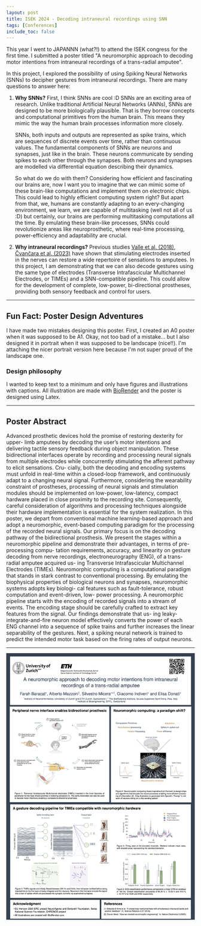 ```yaml
---
layout: post
title: ISEK 2024 - Decoding intraneural recordings using SNN
tags: [Conferences]
include_toc: false
---
```

This year I went to JAPANNN (what?!) to attend the ISEK congress for the first time. I submitted a poster titled "A neuromorphic approach to decoding motor intentions from intraneural recordings of a trans-radial amputee".

In this project, I explored the possibility of using Spiking Neural Networks (SNNs) to decipher gestures from intraneural recordings. There are many questions to answer here:

1. **Why SNNs?** First, I think SNNs are cool :D SNNs are an exciting area of research. Unlike traditional Artificial Neural Networks (ANNs), SNNs are designed to be more biologically plausible. That is they borrow concepts and computational primitives from the human brain. This means they mimic the way the human brain processes information more closely.

     SNNs, both inputs and outputs are represented as spike trains, which are sequences of discrete events over time, rather than continuous values. The fundamental components of SNNs are neurons and synapses, just like in the brain. These neurons communicate by sending spikes to each other through the synapses. Both neurons and synapses are modelled via differential equation describing their dynamics. 

    So what do we do with them? Considering how efficient and fascinating our brains are, now I want you to imagine that we can mimic some of these brain-like computations and implement them on electronic chips. This could lead to highly efficient computing system right? But apart from that, we, humans are constantly adapting to an every-changing environment, we learn, we are capable of multitasking (well not all of us :D) but certainly, our brains are performing multitasking computations all the time. By emulating these brain-like processes, SNNs could revolutionize areas like neuroprosthetic, where real-time processing, power-efficiency and adaptability are crucial. 



2. **Why intraneural recordings?** Previous studies [Valle et al. (2018)](https://www.sciencedirect.com/science/article/pii/S0896627318307384), [Čvančara et al. (2023)](https://www.nature.com/articles/s41528-023-00284-x)  have shown that stimulating electrodes inserted in the nerves can restore a wide repertoire of sensations to amputees. In this project, I am demonstrating that we can also decode gestures using the same type of electrodes (Transverse Intrafascicular Multichannel Electrodes, or TIMEs) and a SNN-compatible pipeline. This  could allow for the development of complete, low-power, bi-directional prostheses, providing both sensory feedback and control for users.


----
## Fun Fact: Poster Design Adventures
I have made two mistakes designing this poster. First, I created an A0 poster when it was supposed to be A1. Okay, not too bad of a mistake... but I also designed it in portrait when it was supposed to be landscape (nice!!). I'm attaching the nicer portrait version here because I'm not super proud of the landscape one.

### Design philosophy
I wanted to keep text to a minimum and only have figures and illustrations with captions. All illustration are made with [BioRender](https://www.biorender.com) and the poster is designed using Latex.


---
## Poster Abstract
Advanced prosthetic devices hold the promise of restoring dexterity for upper-
limb amputees by decoding the user’s motor intentions and delivering tactile
sensory feedback during object manipulation. These bidirectional interfaces
operate by recording and processing neural signals from multiple electrodes
while concurrently stimulating the afferent pathway to elicit sensations. Cru-
cially, both the decoding and encoding systems must unfold in real-time within
a closed-loop framework, and continuously adapt to a changing neural signal.
Furthermore, considering the wearability constraint of prostheses, processing of
neural signals and stimulation modules should be implemented on low-power,
low-latency, compact hardware placed in close proximity to the recording site.
Consequently, careful consideration of algorithms and processing techniques
alongside their hardware implementation is essential for the system realization.
In this poster, we depart from conventional machine learning-based approach
and adopt a neuromorphic, event-based computing paradigm for the processing
of the recorded neural signals. Our primary focus is on the decoding pathway
of the bidirectional prosthesis. We present the stages within a neuromorphic
pipeline and demonstrate their advantages, in terms of pre-processing compu-
tation requirements, accuracy, and linearity on gesture decoding from nerve
recordings, electroneurography (ENG), of a trans-radial amputee acquired us-
ing Transverse Intrafascicular Multichannel Electrodes (TIMEs).
Neuromorphic computing is a computational paradigm that stands in stark
contrast to conventional processing. By emulating the biophysical properties
of biological neurons and synapses, neuromorphic systems adopts key biologi-
cal features such as fault-tolerance, robust computation and event-driven, low-
power processing. A neuromorphic pipeline starts with the encoding of recorded
signals into a stream of events. The encoding stage should be carefully crafted
to extract key features from the signal. Our findings demonstrate that us-
ing leaky-integrate-and-fire neuron model effectively converts the power of each
ENG channel into a sequence of spike trains and further increases the linear
separability of the gestures. Next, a spiking neural network is trained to predict
the intended motor task based on the firing rates of output neurons.



----


<img src="/posters/figures/ISEK2024_ENG.png" alt="drawing" width="700"/>

